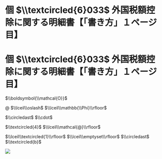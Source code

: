 # 個 $\\textcircled{6}033$ 外国税額控除に関する明細書【「書き方」１ページ目】

# 個 $\\textcircled{6}033$ 外国税額控除に関する明細書【「書き方」１ページ目】

$\\boldsymbol{\\mathcal{O}}$

$@$ $\\lceil\\oslash$ $\\lceil\\mathbb{\\Phi}\\rfloor$

$\\circledast$ $\\cdot$

$\\textcircled{4}$ $\\lceil\\mathcal{@}\\rfloor$

$\\lceil\\textcircled{1}\\rfloor$ $\\lceil\\emptyset\\rfloor$ $\\circledast$ $\\textcircled{b}$

![](https://www.nta.go.jp/tmp/b61b5dbe-064a-48a6-ad80-e875755c90fe/images/4a294595a0840e226e39a95b6d1443bd39022ce6cf96d7c860640ba847a8a0d5.jpg)